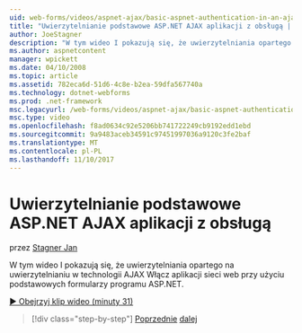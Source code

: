 ```yaml
---
uid: web-forms/videos/aspnet-ajax/basic-aspnet-authentication-in-an-ajax-enabled-application
title: "Uwierzytelnianie podstawowe ASP.NET AJAX aplikacji z obsługą | Dokumentacja firmy Microsoft"
author: JoeStagner
description: "W tym wideo I pokazują się, że uwierzytelniania opartego na uwierzytelnianiu w technologii AJAX Włącz aplikacji sieci web przy użyciu podstawowych formularzy programu ASP.NET."
ms.author: aspnetcontent
manager: wpickett
ms.date: 04/10/2008
ms.topic: article
ms.assetid: 782eca6d-51d6-4c8e-b2ea-59dfa567740a
ms.technology: dotnet-webforms
ms.prod: .net-framework
msc.legacyurl: /web-forms/videos/aspnet-ajax/basic-aspnet-authentication-in-an-ajax-enabled-application
msc.type: video
ms.openlocfilehash: f8ad0634c92e5206bb741722249cb9192edd1ebd
ms.sourcegitcommit: 9a9483aceb34591c97451997036a9120c3fe2baf
ms.translationtype: MT
ms.contentlocale: pl-PL
ms.lasthandoff: 11/10/2017
---
```

<a name="basic-aspnet-authentication-in-an-ajax-enabled-application"></a>Uwierzytelnianie podstawowe ASP.NET AJAX aplikacji z obsługą
====================
przez [Stagner Jan](https://github.com/JoeStagner)

W tym wideo I pokazują się, że uwierzytelniania opartego na uwierzytelnianiu w technologii AJAX Włącz aplikacji sieci web przy użyciu podstawowych formularzy programu ASP.NET.

[&#9654; Obejrzyj klip wideo (minuty 31)](https://channel9.msdn.com/Blogs/ASP-NET-Site-Videos/basic-aspnet-authentication-in-an-ajax-enabled-application)

>[!div class="step-by-step"]
[Poprzednie](implement-infinite-data-patterns-in-ajax.md)
[dalej](how-to-dynamically-change-css-using-the-aspnet-ajax-updatepanel.md)
